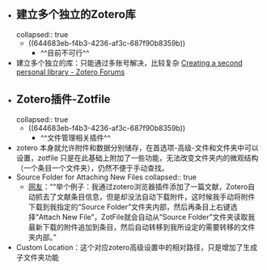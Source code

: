 - ## 建立多个独立的Zotero库
  collapsed:: true
	- ((644683eb-f4b3-4236-af3c-687f90b8359b))
		- ^^目前不可行^^
- 建立多个独立的库：只能通过多账号解决，比较复杂 [Creating a second personal library - Zotero Forums](https://forums.zotero.org/discussion/comment/338706#Comment_338706)
- ## Zotero插件-Zotfile
  collapsed:: true
	- ((644683eb-f4b3-4236-af3c-687f90b8359b))
		- ^^文件管理相关插件^^
- zotero 本身就允许附件和数据分别储存，在首选项-高级-文件和文件夹中可以设置，zotfile 只是在此基础上附加了一些功能，无法改变文件夹内的微观结构（一个条目一个文件夹），仍然不便于手动查找。
- Source Folder for Attaching New Files
  collapsed:: true
	- [网友](https://zhuanlan.zhihu.com/p/104848524)：““举个例子：我通过zotero浏览器插件添加了一篇文献，Zotero自动抓去了文献条目信息，但是却没法自动下载附件，这时候我手动将附件下载到我指定的“Source Folder”文件夹内部，然后再条目上右键选择“Attach New File”，ZotFile就会自动从“Source Folder”文件夹读取我最新下载的附件追加到条目，然后自动转移到我所设定的需要转移的文件夹内部。”
- Custom Location：这个对应zotero高级设置中的相对路径，只是增加了生成子文件夹功能
